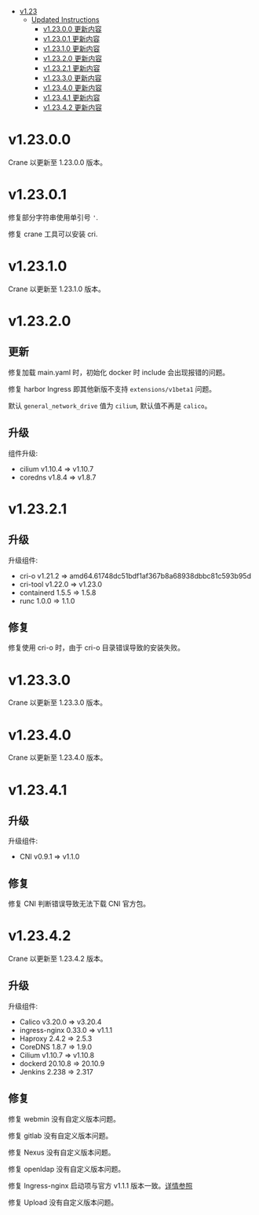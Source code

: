 - [v1.23](#v123)
  - [Updated Instructions](#updated-instructions)
    - [v1.23.0.0 更新内容](#v12300)
    - [v1.23.0.1 更新内容](#v12301)
    - [v1.23.1.0 更新内容](#v12310)
    - [v1.23.2.0 更新内容](#v12320)
    - [v1.23.2.1 更新内容](#v12321)
    - [v1.23.3.0 更新内容](#v12330)
    - [v1.23.4.0 更新内容](#v12340)
    - [v1.23.4.1 更新内容](#v12341)
    - [v1.23.4.2 更新内容](#v12342)

# v1.23.0.0

Crane 以更新至 1.23.0.0 版本。

# v1.23.0.1

修复部分字符串使用单引号 `'`.

修复 crane 工具可以安装 cri.

# v1.23.1.0

Crane 以更新至 1.23.1.0 版本。

# v1.23.2.0

## 更新

修复加载 main.yaml 时，初始化 docker 时 include 会出现报错的问题。

修复 harbor Ingress 即其他新版不支持 `extensions/v1beta1` 问题。

默认 `general_network_drive` 值为 `cilium`, 默认值不再是 `calico`。

## 升级

组件升级:
  * cilium v1.10.4 => v1.10.7
  * coredns v1.8.4 => v1.8.7

# v1.23.2.1

## 升级

升级组件:
  * cri-o v1.21.2 => amd64.61748dc51bdf1af367b8a68938dbbc81c593b95d
  * cri-tool v1.22.0 => v1.23.0
  * containerd 1.5.5 => 1.5.8
  * runc 1.0.0 => 1.1.0

## 修复

修复使用 cri-o 时，由于 cri-o 目录错误导致的安装失败。

# v1.23.3.0

Crane 以更新至 1.23.3.0 版本。

# v1.23.4.0

Crane 以更新至 1.23.4.0 版本。

# v1.23.4.1

## 升级

升级组件:
  * CNI v0.9.1 => v1.1.0

## 修复

修复 CNI 判断错误导致无法下载 CNI 官方包。

# v1.23.4.2

Crane 以更新至 1.23.4.2 版本。

## 升级

升级组件:
  * Calico v3.20.0 => v3.20.4
  * ingress-nginx 0.33.0 => v1.1.1
  * Haproxy 2.4.2 => 2.5.3
  * CoreDNS 1.8.7 => 1.9.0
  * Cilium v1.10.7 => v1.10.8
  * dockerd 20.10.8 => 20.10.9
  * Jenkins 2.238 => 2.317

## 修复

修复 webmin 没有自定义版本问题。

修复 gitlab 没有自定义版本问题。

修复 Nexus 没有自定义版本问题。

修复 openldap 没有自定义版本问题。

修复 Ingress-nginx 启动项与官方 v1.1.1 版本一致。[详情参照](crane/roles/kubernetes-addons/templates/ingress-nginx/README.md)

修复 Upload 没有自定义版本问题。